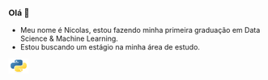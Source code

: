 ### Olá 👋

- Meu nome é Nicolas, estou fazendo minha primeira graduação em Data Science & Machine Learning.
- Estou buscando um estágio na minha área de estudo. 

<div> 
  <img align="center" alt="Rafa-Python" height="30" width="40" src="https://raw.githubusercontent.com/devicons/devicon/master/icons/python/python-original.svg">
  </div>
